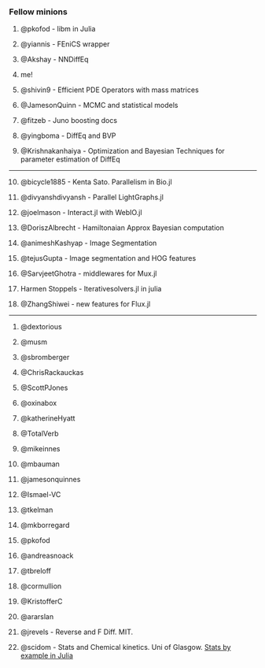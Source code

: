 ### Fellow minions

1. @pkofod - libm in Julia

2. @yiannis - FEniCS wrapper

3. @Akshay - NNDiffEq

4. me!

5. @shivin9 - Efficient PDE Operators with mass matrices

6. @JamesonQuinn - MCMC and statistical models

7. @fitzeb - Juno boosting docs

8. @yingboma - DiffEq and BVP

9. @Krishnakanhaiya - Optimization and Bayesian Techniques for parameter estimation of DiffEq

---

10. @bicycle1885 - Kenta Sato. Parallelism in Bio.jl

11. @divyanshdivyansh - Parallel LightGraphs.jl

12. @joelmason - Interact.jl with WebIO.jl

13. @DoriszAlbrecht - Hamiltonaian Approx Bayesian computation

14. @animeshKashyap - Image Segmentation

15. @tejusGupta - Image segmentation and HOG features

16. @SarvjeetGhotra - middlewares for Mux.jl

17. Harmen Stoppels - Iterativesolvers.jl in julia

18. @ZhangShiwei - new features for Flux.jl

---------------------------------
1. @dextorious

2. @musm

3. @sbromberger

4. @ChrisRackauckas

5. @ScottPJones

6. @oxinabox

7. @katherineHyatt

8. @TotalVerb

9. @mikeinnes

10. @mbauman

11. @jamesonquinnes

12. @Ismael-VC

13. @tkelman

14. @mkborregard

15. @pkofod

16. @andreasnoack

17. @tbreloff

18. @cormullion

19. @KristofferC

20. @ararslan

21. @jrevels - Reverse and F Diff. MIT.

22. @scidom - Stats and Chemical kinetics. Uni of Glasgow. [Stats by example in Julia](https://github.com/scidom/StatsLearningByExample.jl)

